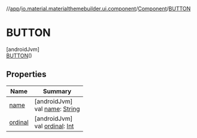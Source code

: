 //[app](../../../../index.md)/[io.material.materialthemebuilder.ui.component](../../index.md)/[Component](../index.md)/[BUTTON](index.md)

# BUTTON

[androidJvm]\
[BUTTON](index.md)()

## Properties

| Name | Summary |
|---|---|
| [name](../../../io.material.materialthemebuilder.ui.themesummary/-subsystem/-c-o-l-o-r/index.md#-372974862%2FProperties%2F-912451524) | [androidJvm]<br>val [name](../../../io.material.materialthemebuilder.ui.themesummary/-subsystem/-c-o-l-o-r/index.md#-372974862%2FProperties%2F-912451524): [String](https://kotlinlang.org/api/latest/jvm/stdlib/kotlin/-string/index.html) |
| [ordinal](../../../io.material.materialthemebuilder.ui.themesummary/-subsystem/-c-o-l-o-r/index.md#-739389684%2FProperties%2F-912451524) | [androidJvm]<br>val [ordinal](../../../io.material.materialthemebuilder.ui.themesummary/-subsystem/-c-o-l-o-r/index.md#-739389684%2FProperties%2F-912451524): [Int](https://kotlinlang.org/api/latest/jvm/stdlib/kotlin/-int/index.html) |
